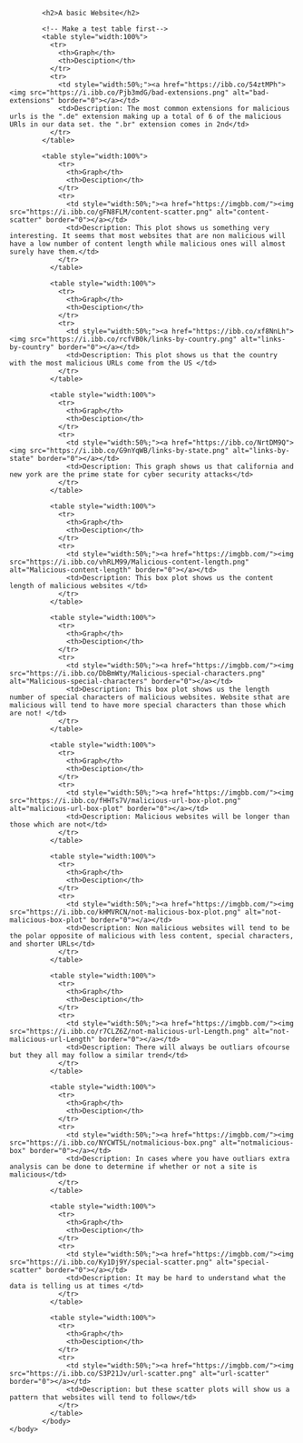 <!DOCTYPE html>
<html>
    <head>
        <meta charset="UTF-8">
        <meta name="viewport" content="width=device-width, initial-scale=1.0">
        <meta http-equiv="X-UA-Compatible" content="ie=edge">
        <title>Visuals</title>
    </head>
    <body>
        <style>
            table, th, td {
              border:1px solid black;
            }
            </style>
            <body>
            
            <h2>A basic Website</h2>
            
            <!-- Make a test table first-->
            <table style="width:100%">
              <tr>
                <th>Graph</th>
                <th>Desciption</th>
              </tr>
              <tr>
                <td style="width:50%;"><a href="https://ibb.co/54ztMPh"><img src="https://i.ibb.co/Pjb3mdG/bad-extensions.png" alt="bad-extensions" border="0"></a></td>
                <td>Description: The most common extensions for malicious urls is the ".de" extension making up a total of 6 of the malicious URls in our data set. the ".br" extension comes in 2nd</td>
              </tr>
            </table>

            <table style="width:100%">
                <tr>
                  <th>Graph</th>
                  <th>Desciption</th>
                </tr>
                <tr>
                  <td style="width:50%;"><a href="https://imgbb.com/"><img src="https://i.ibb.co/gFN8FLM/content-scatter.png" alt="content-scatter" border="0"></a></td>
                  <td>Description: This plot shows us something very interesting. It seems that most websites that are non malicious will have a low number of content length while malicious ones will almost surely have them.</td>
                </tr>
              </table>

              <table style="width:100%">
                <tr>
                  <th>Graph</th>
                  <th>Desciption</th>
                </tr>
                <tr>
                  <td style="width:50%;"><a href="https://ibb.co/xf8NnLh"><img src="https://i.ibb.co/rcfVB0k/links-by-country.png" alt="links-by-country" border="0"></a></td>
                  <td>Description: This plot shows us that the country with the most malicious URLs come from the US </td>
                </tr>
              </table>

              <table style="width:100%">
                <tr>
                  <th>Graph</th>
                  <th>Desciption</th>
                </tr>
                <tr>
                  <td style="width:50%;"><a href="https://ibb.co/NrtDM9Q"><img src="https://i.ibb.co/G9nYqWB/links-by-state.png" alt="links-by-state" border="0"></a></td>
                  <td>Description: This graph shows us that california and new york are the prime state for cyber security attacks</td>
                </tr>
              </table>

              <table style="width:100%">
                <tr>
                  <th>Graph</th>
                  <th>Desciption</th>
                </tr>
                <tr>
                  <td style="width:50%;"><a href="https://imgbb.com/"><img src="https://i.ibb.co/vhRLM99/Malicious-content-length.png" alt="Malicious-content-length" border="0"></a></td>
                  <td>Description: This box plot shows us the content length of malicious websites </td>
                </tr>
              </table>

              <table style="width:100%">
                <tr>
                  <th>Graph</th>
                  <th>Desciption</th>
                </tr>
                <tr>
                  <td style="width:50%;"><a href="https://imgbb.com/"><img src="https://i.ibb.co/DbBmWty/Malicious-special-characters.png" alt="Malicious-special-characters" border="0"></a></td>
                  <td>Description: This box plot shows us the length number of special characters of malicious websites. Website sthat are malicious will tend to have more special characters than those which are not! </td>
                </tr>
              </table>

              <table style="width:100%">
                <tr>
                  <th>Graph</th>
                  <th>Desciption</th>
                </tr>
                <tr>
                  <td style="width:50%;"><a href="https://imgbb.com/"><img src="https://i.ibb.co/fHHTs7V/malicious-url-box-plot.png" alt="malicious-url-box-plot" border="0"></a></td>
                  <td>Description: Malicious websites will be longer than those which are not</td>
                </tr>
              </table>

              <table style="width:100%">
                <tr>
                  <th>Graph</th>
                  <th>Desciption</th>
                </tr>
                <tr>
                  <td style="width:50%;"><a href="https://imgbb.com/"><img src="https://i.ibb.co/kHMVRCN/not-malicious-box-plot.png" alt="not-malicious-box-plot" border="0"></a></td>
                  <td>Description: Non malicious websites will tend to be the polar opposite of malicious with less content, special characters, and shorter URLs</td>
                </tr>
              </table>

              <table style="width:100%">
                <tr>
                  <th>Graph</th>
                  <th>Desciption</th>
                </tr>
                <tr>
                  <td style="width:50%;"><a href="https://imgbb.com/"><img src="https://i.ibb.co/r7CLZ6Z/not-malicious-url-Length.png" alt="not-malicious-url-Length" border="0"></a></td>
                  <td>Description: There will always be outliars ofcourse but they all may follow a similar trend</td>
                </tr>
              </table>

              <table style="width:100%">
                <tr>
                  <th>Graph</th>
                  <th>Desciption</th>
                </tr>
                <tr>
                  <td style="width:50%;"><a href="https://imgbb.com/"><img src="https://i.ibb.co/NYCWT5L/notmalicious-box.png" alt="notmalicious-box" border="0"></a></td>
                  <td>Description: In cases where you have outliars extra analysis can be done to determine if whether or not a site is malicious</td>
                </tr>
              </table>

              <table style="width:100%">
                <tr>
                  <th>Graph</th>
                  <th>Desciption</th>
                </tr>
                <tr>
                  <td style="width:50%;"><a href="https://imgbb.com/"><img src="https://i.ibb.co/Ky1Dj9Y/special-scatter.png" alt="special-scatter" border="0"></a></td>
                  <td>Description: It may be hard to understand what the data is telling us at times </td>
                </tr>
              </table>

              <table style="width:100%">
                <tr>
                  <th>Graph</th>
                  <th>Desciption</th>
                </tr>
                <tr>
                  <td style="width:50%;"><a href="https://imgbb.com/"><img src="https://i.ibb.co/S3P21Jv/url-scatter.png" alt="url-scatter" border="0"></a></td>
                  <td>Description: but these scatter plots will show us a pattern that websites will tend to follow</td>
                </tr>
              </table>
            </body>
    </body>
</html>
